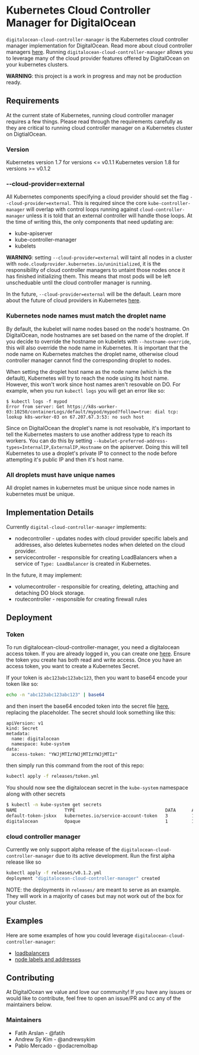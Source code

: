 # Kubernetes Cloud Controller Manager for DigitalOcean

`digitalocean-cloud-controller-manager` is the Kubernetes cloud controller manager implementation for DigitalOcean. Read more about cloud controller managers [here](https://kubernetes.io/docs/tasks/administer-cluster/running-cloud-controller/). Running `digitalocean-cloud-controller-manager` allows you to leverage many of the cloud provider features offered by DigitalOcean on your kubernetes clusters.

**WARNING**: this project is a work in progress and may not be production ready.

## Requirements

At the current state of Kubernetes, running cloud controller manager requires a few things. Please read through the requirements carefully as they are critical to running cloud controller manager on a Kubernetes cluster on DigtialOcean.

### Version
Kubernetes version 1.7 for versions <= v0.1.1
Kubernetes version 1.8 for versions >= v0.1.2

### --cloud-provider=external
All Kubernetes components specifying a cloud provider should set the flag `--cloud-provider=external`. This is required since the core `kube-controller-manager` will overlap with control loops running against `cloud-controller-manager` unless it is told that an external controller will handle those loops. At the time of writing this, the only components that need updating are:

* kube-apiserver
* kube-controller-manager
* kubelets

**WARNING**: setting `--cloud-provider=external` will taint all nodes in a cluster with `node.cloudprovider.kubernetes.io/uninitialized`, it is the responsibility of cloud controller managers to untaint those nodes once it has finished initializing them. This means that most pods will be left unscheduable until the cloud controller manager is running.

In the future, `--cloud-provider=external` will be the default. Learn more about the future of cloud providers in Kubernetes [here](https://github.com/kubernetes/community/blob/master/contributors/design-proposals/cloud-provider-refactoring.md).

### Kubernetes node names must match the droplet name
By default, the kubelet will name nodes based on the node's hostname. On DigitalOcean, node hostnames are set based on the name of the droplet. If you decide to override the hostname on kubelets with `--hostname-override`, this will also override the node name in Kubernetes. It is important that the node name on Kubernetes matches the droplet name, otherwise cloud controller manager cannot find the corresponding droplet to nodes.

When setting the droplet host name as the node name (which is the default), Kubernetes will try to reach the node using its host name. However, this won't work since host names aren't resovable on DO. For example, when you run `kubectl logs` you will get an error like so:

```
$ kubectl logs -f mypod
Error from server: Get https://k8s-worker-03:10250/containerLogs/default/mypod/mypod?follow=true: dial tcp: lookup k8s-worker-03 on 67.207.67.3:53: no such host
```

Since on DigitalOcean the droplet's name is not resolvable, it's important to tell the Kubernetes masters to use another address type to reach its workers. You can do this by setting `--kubelet-preferred-address-types=InternalIP,ExternalIP,Hostname` on the apiserver. Doing this will tell Kubernetes to use a droplet's private IP to connect to the node before attempting it's public IP and then it's host name.

### All droplets must have unique names
All droplet names in kubernetes must be unique since node names in kubernetes must be unique.

## Implementation Details

Currently `digital-cloud-controller-manager` implements:
* nodecontroller - updates nodes with cloud provider specific labels and addresses, also deletes kubernetes nodes when deleted on the cloud provider.
* servicecontroller - responsible for creating LoadBalancers when a service of `Type: LoadBalancer` is created in Kubernetes.

In the future, it may implement:
* volumecontroller - responsible for creating, deleting, attaching and detaching DO block storage.
* routecontroller - responsible for creating firewall rules

## Deployment

### Token
To run digitalocean-cloud-controller-manager, you need a digitalocean access token. If you are already logged in, you can create one [here](https://cloud.digitalocean.com/settings/api/tokens). Ensure the token you create has both read and write access. Once you have an access token, you want to create a Kubernetes Secret.

If your token is `abc123abc123abc123`, then you want to base64 encode your token like so:
```bash
echo -n "abc123abc123abc123" | base64
```

and then insert the base64 encoded token into the secret file [here](https://github.com/digitalocean/digitalocean-cloud-controller-manager/blob/master/releases/token.yml#L10), replacing the placeholder. The secret should look something like this:
```
apiVersion: v1
kind: Secret
metadata:
  name: digitalocean
  namespace: kube-system
data:
  access-token: "YWJjMTIzYWJjMTIzYWJjMTIz"
```

then simply run this command from the root of this repo:
```bash
kubectl apply -f releases/token.yml
```

You should now see the digitalocean secret in the `kube-system` namespace along with other secrets
```bash
$ kubectl -n kube-system get secrets
NAME                  TYPE                                  DATA      AGE
default-token-jskxx   kubernetes.io/service-account-token   3         18h
digitalocean          Opaque                                1         18h
```

### cloud controller manager
Currently we only support alpha release of the `digitalocean-cloud-controller-manager` due to its active development. Run the first alpha release like so
```bash
kubectl apply -f releases/v0.1.2.yml
deployment "digitalocean-cloud-controller-manager" created
```

NOTE: the deployments in `releases/` are meant to serve as an example. They will work in a majority of cases but may not work out of the box for your cluster.

## Examples

Here are some examples of how you could leverage `digitalocean-cloud-controller-manager`:
* [loadbalancers](examples/loadbalancers/)
* [node labels and addresses](examples/nodes/)

## Contributing
At DigitalOcean we value and love our community! If you have any issues or would like to contribute, feel free to open an issue/PR and cc any of the maintainers below.

### Maintainers
* Fatih Arslan - @fatih
* Andrew Sy Kim - @andrewsykim
* Pablo Mercado - @odacremolbap

